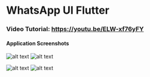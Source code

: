 # WhatsApp UI Flutter
### Video Tutorial: https://youtu.be/ELW-xf76yFY
#### Application Screenshots


![alt text](https://github.com/geekyshow1/whatsappclone_flutter/blob/master/screenshots/chat.png)    ![alt text](https://github.com/geekyshow1/whatsappclone_flutter/blob/master/screenshots/message.png)

![alt text](https://github.com/geekyshow1/whatsappclone_flutter/blob/master/screenshots/status.png) ![alt text](https://github.com/geekyshow1/whatsappclone_flutter/blob/master/screenshots/call.png)

